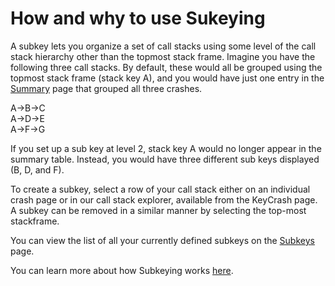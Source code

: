 # How and why to use Sukeying

A subkey lets you organize a set of call stacks using some level of the call stack hierarchy other than the topmost stack frame. Imagine you have the following three call stacks. By default, these would all be grouped using the topmost stack frame \(stack key A\), and you would have just one entry in the [Summary](https://app.bugsplat.com/v2/summary) page that grouped all three crashes.

A-&gt;B-&gt;C  
A-&gt;D-&gt;E  
A-&gt;F-&gt;G

If you set up a sub key at level 2, stack key A would no longer appear in the summary table. Instead, you would have three different sub keys displayed \(B, D, and F\).

To create a subkey, select a row of your call stack either on an individual crash page or in our call stack explorer, available from the KeyCrash page. A subkey can be removed in a similar manner by selecting the top-most stackframe.

You can view the list of all your currently defined subkeys on the [Subkeys](https://app.bugsplat.com/v2/subkeys/) page.

You can learn more about how Subkeying works [here](../../introduction/development/using-subkeying-to-find-difficult-crashes.md).

